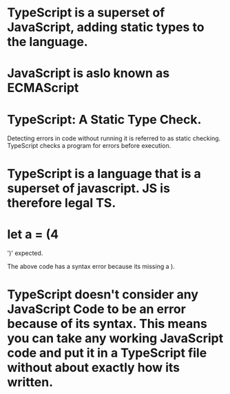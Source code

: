 # TypeScript is a superset of JavaScript, adding static types to the language.

# JavaScript is aslo known as ECMAScript
# TypeScript: A Static Type Check.

Detecting errors in code without running it is referred to as static checking. TypeScript checks a program for errors before execution.

# TypeScript is a language that is a superset of javascript. JS is therefore legal TS. 

# let a = (4
')' expected. 

The above code has a syntax error because its missing a ).
 
 # TypeScript doesn't consider any JavaScript Code to be an error because of its syntax. This means you can take any working JavaScript code and put it in a TypeScript file without about exactly how its written.